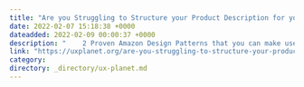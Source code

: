 ```yaml
---
title: "Are you Struggling to Structure your Product Description for your Ecommerce Sites?"
date: 2022-02-07 15:18:38 +0000
dateadded: 2022-02-09 00:00:37 +0000
description: "    2 Proven Amazon Design Patterns that you can make use of.  Continue reading on UX Planet »  "
link: "https://uxplanet.org/are-you-struggling-to-structure-your-product-description-for-your-ecommerce-sites-77f10561b6ea?source=rss----819cc2aaeee0---4"
category:
directory: _directory/ux-planet.md
---
```

